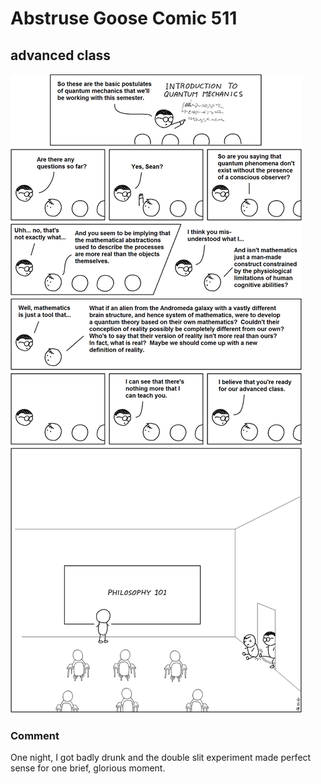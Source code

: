 # Abstruse Goose Comic 511
## advanced class

![image](comics/quantum_physics_is_a_lie.png)
### Comment
One night, I got badly drunk and the double slit experiment made perfect sense for one brief, glorious moment.
